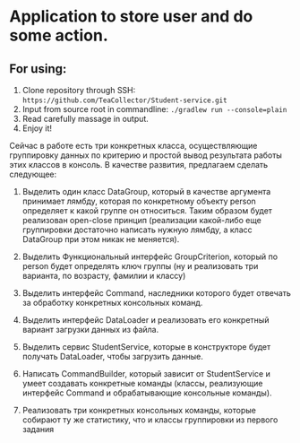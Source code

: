 # Application to store user and do some action.
## For using:
1. Clone repository through SSH: `https://github.com/TeaCollector/Student-service.git`
2. Input from source root in commandline: `./gradlew run --console=plain`
3. Read carefully massage in output.
4. Enjoy it!
   



Сейчас в работе есть три конкретных класса, осуществляющие группировку данных по критерию и простой вывод
результата работы этих классов в консоль. В качестве развития, предлагаем сделать следующее:

1) Выделить один класс DataGroup, который в качестве аргумента принимает лямбду, которая по конкретному
   объекту person определяет к какой группе он относиться. Таким образом будет реализован open-close принцип
   (реализации какой-либо еще группировки достаточно написать нужную лямбду, а класс DataGroup при этом никак не
   меняется).

2) Выделить Функциональный интерфейс GroupCriterion, который по person будет определять ключ группы (ну и
реализовать три варианта, по возрасту, фамилии и классу)

3) Выделить интерфейс Command, наследники которого будет отвечать за обработку конкретных консольных команд.

4) Выделить интерфейс DataLoader и реализовать его конкретный вариант загрузки данных из файла.

5) Выделить сервис StudentService, которые в конструкторе будет получать DataLoader, чтобы загрузить данные.

6) Написать CommandBuilder, который зависит от StudentService и умеет создавать 
   конкретные команды (классы, реализующие интерфейс Command и обрабатывающие консольные команды).
7) Реализовать три конкретных консольных команды, которые собирают ту же статистику, что и классы группировки
   из первого задания